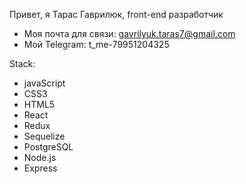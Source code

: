 Привет, я Тарас Гаврилюк,
front-end разработчик
- Моя почта для связи: gavrilyuk.taras7@gmail.com
- Мой Telegram: t_me-79951204325


Stack: 
- javaScript
- CSS3
- HTML5
- React
- Redux
- Sequelize
- PostgreSQL
- Node.js
- Express
